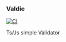 ### Valdie
[![CI](https://github.com/Rwanda-Coding-Academy/Valdie/actions/workflows/superlinter.yml/badge.svg)](https://github.com/Rwanda-Coding-Academy/Valdie/actions/workflows/superlinter.yml)


Ts/Js simple Validator
